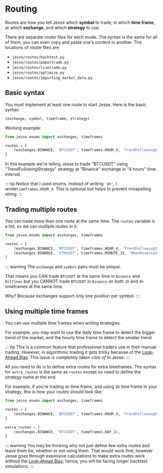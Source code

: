 # Routing

Routes are how you tell Jesse which **symbol** to trade, in which **time frame**, at which **exchange**, and which **strategy** to use.

There are separate router files for each mode. The syntax is the same for all of them; you can even copy and paste one's content in another. The locations of router files are:

-   `jesse/routes/backtest.py`
-   `jesse/routes/papertrade.py`
-   `jesse/routes/livetrade.py`
-   `jesse/routes/optimize.py`
-   `jesse/routes/importing_market_data.py`

## Basic syntax

You must implement at least one route to start Jesse. Here is the basic syntax:

```py
(exchange, symbol, timeframe, strategy)
```

Working example:

```py
from jesse.enums import exchanges, timeframes

routes = [
    (exchanges.BINANCE, 'BTCUSDT', timeframes.HOUR_4, 'TrendFollowingStrategy'),
]
```

In this example we're telling Jesse to trade "BTCUSDT" using "TrendFollowingStrategy" strategy at "Binance" exchange in "4 hours" time interval.

::: tip
Notice that I used enums. Instead of writing `'4h'`, I wrote`timeframes.HOUR_4`. This is optional but helps to prevent misspelling string.
:::

## Trading multiple routes

You can trade more than one route at the same time. The `routes` variable is a list, so we can multiple routes in it:

```py
from jesse.enums import exchanges, timeframes

routes = [
    (exchanges.BINANCE, 'BTCUSDT', timeframes.HOUR_4, 'TrendFollowingStrategy'),
    (exchanges.BINANCE, 'ETHUSDT', timeframes.MINUTE_15, 'MeanReverseStrategy'),
]
```

::: warning
The `exchange` and `symbol` pairs must be unique.

That means you CAN trade `BTCUSDT` at the same time in `Binance` and `Bitfinex` but you CANNOT trade `BTCUSDT` in `Binance` on both `1h` and `4h` timeframes at the same time.

Why? Because exchanges support only one position per symbol.
:::

## Using multiple time frames

You can use multiple time frames when writing strategies.

For example, you may want to use the daily time frame to detect the bigger trend of the market, and the hourly time frame to detect the smaller trend.

::: tip
This is a common feature that professional traders use in their manual trading. However, in algorithmic trading it gets tricky because of the [Look-Ahead Bias](https://www.investopedia.com/terms/l/lookaheadbias.asp). This issue _is completely taken care of_ in Jesse.
:::

All you need to do is to define extra routes for extra timeframes. The syntax for `extra_routes` is the same as `routes` except no need to define the _strategy_ name at the end.

For example, if you're trading `4h` time frame, and using `1D` time frame in your strategy, this is how your routes should look like:

```py
from jesse.enums import exchanges, timeframes

routes = [
    (exchanges.BINANCE, 'BTCUSDT', timeframes.HOUR_4, 'TrendFollowingStrategy'),
]

extra_routes = [
    (exchanges.BINANCE, 'BTCUSDT', timeframes.DAY_1),
]
```

::: warning
You may be thinking why not just define few extra routes and leave them be; whether or not using them. That would work fine; however Jesse goes through expensive calculations to make extra routes work without the [Look-Ahead Bias](https://www.investopedia.com/terms/l/lookaheadbias.asp); hence, you will be facing longer backtest simulations.
:::
